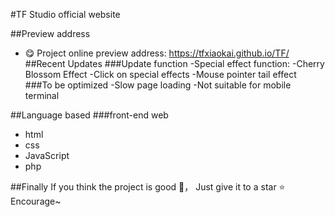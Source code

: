 #TF Studio official website

##Preview address
-  😋  Project online preview address: https://tfxiaokai.github.io/TF/
##Recent Updates
###Update function
-Special effect function:
-Cherry Blossom Effect
-Click on special effects
-Mouse pointer tail effect
###To be optimized
-Slow page loading
-Not suitable for mobile terminal

##Language based
###front-end web
- html
- css
- JavaScript
- php

##Finally
If you think the project is good 👏， Just give it to a star ⭐  Encourage~
